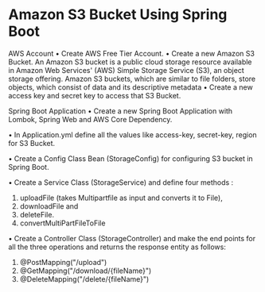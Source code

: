 # Amazon S3 Bucket Using Spring Boot

AWS Account
•	Create AWS Free Tier Account.
•	Create a new Amazon S3 Bucket.
An Amazon S3 bucket is a public cloud storage resource available in Amazon Web Services' (AWS) Simple Storage Service (S3), an object storage offering. Amazon S3 buckets, which are similar to file folders, store objects, which consist of data and its descriptive metadata
•	Create a new access key and secret key to access that S3 Bucket.


Spring Boot Application
•	Create a new Spring Boot Application with Lombok, Spring Web and AWS Core Dependency.

•	In Application.yml define all the values like access-key, secret-key, region for S3 Bucket.

•	Create a Config Class Bean (StorageConfig) for configuring S3 bucket in Spring Boot.

•	Create a Service Class (StorageService) and define four methods :
1.	uploadFile (takes Multipartfile as input and converts it to File), 
2.	downloadFile and 
3.	deleteFile.
4.	convertMultiPartFileToFile


•	Create a Controller Class (StorageController) and make the end points for all the three operations and returns the response entity as follows:
1.	@PostMapping("/upload")
2.	@GetMapping("/download/{fileName}")
3.	@DeleteMapping("/delete/{fileName}")

 

 
